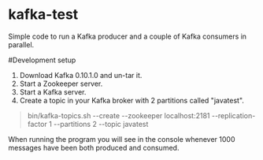 # kafka-test

Simple code to run a Kafka producer and a couple of Kafka consumers in parallel.

#Development setup

1. Download Kafka 0.10.1.0 and un-tar it.
2. Start a Zookeeper server.
3. Start a Kafka server.
4. Create a topic in your Kafka broker with 2 partitions called "javatest".
> bin/kafka-topics.sh --create --zookeeper localhost:2181 --replication-factor 1 --partitions 2 --topic javatest


When running the program you will see in the console whenever 1000 messages have been both produced and consumed.
